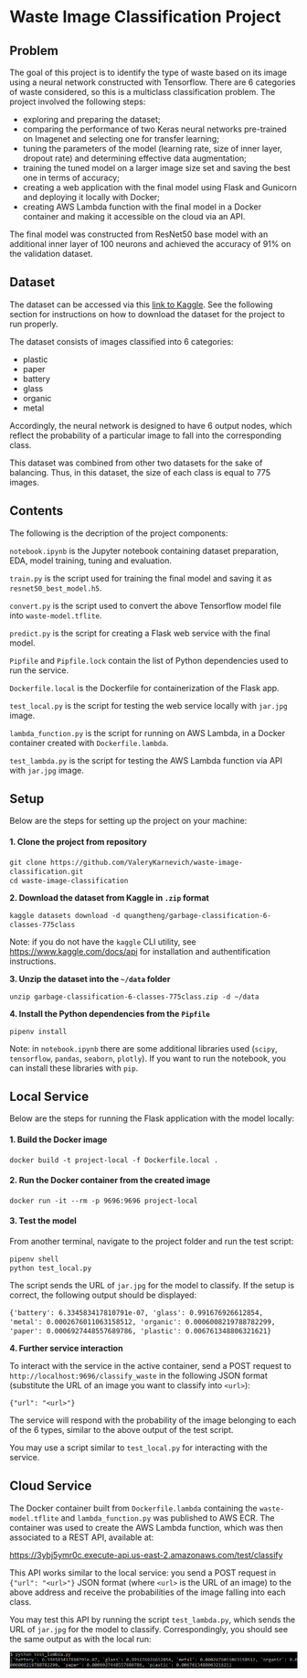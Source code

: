 # Waste Image Classification Project

## Problem

The goal of this project is to identify the type of waste based on its image using a neural network constructed with Tensorflow. There are 6 categories of waste considered, so this is a multiclass classification problem. The project involved the following steps:
* exploring and preparing the dataset;
* comparing the performance of two Keras neural networks pre-trained on Imagenet and selecting one for transfer learning;  
* tuning the parameters of the model (learning rate, size of inner layer, dropout rate) and determining effective data augmentation;  
* training the tuned model on a larger image size set and saving the best one in terms of accuracy;  
* creating a web application with the final model using Flask and Gunicorn and deploying it locally with Docker;
* creating AWS Lambda function with the final model in a Docker container and making it accessible on the cloud via an API.

The final model was constructed from ResNet50 base model with an additional inner layer of 100 neurons and achieved the accuracy of 91% on the validation dataset.

## Dataset

The dataset can be accessed via this [link to Kaggle](https://www.kaggle.com/datasets/quangtheng/garbage-classification-6-classes-775class/). See the following section for instructions on how to download the dataset for the project to run properly.

The dataset consists of images classified into 6 categories:

* plastic
* paper
* battery
* glass
* organic
* metal

Accordingly, the neural network is designed to have 6 output nodes, which reflect the probability of a particular image to fall into the corresponding class.

This dataset was combined from other two datasets for the sake of balancing. Thus, in this dataset, the size of each class is equal to 775 images.

## Contents

The following is the decription of the project components:

`notebook.ipynb` is the Jupyter notebook containing dataset preparation, EDA, model training, tuning and evaluation.

`train.py` is the script used for training the final model and saving it as `resnet50_best_model.h5`.

`convert.py` is the script used to convert the above Tensorflow model file into `waste-model.tflite`.

`predict.py` is the script for creating a Flask web service with the final model.

`Pipfile` and `Pipfile.lock` contain the list of Python dependencies used to run the service.

`Dockerfile.local` is the Dockerfile for containerization of the Flask app.

`test_local.py` is the script for testing the web service locally with `jar.jpg` image.

`lambda_function.py` is the script for running on AWS Lambda, in a Docker container created with `Dockerfile.lambda`.

`test_lambda.py` is the script for testing the AWS Lambda function via API with `jar.jpg` image.

## Setup

Below are the steps for setting up the project on your machine:

#### 1. Clone the project from repository

```
git clone https://github.com/ValeryKarnevich/waste-image-classification.git
cd waste-image-classification
```

**2. Download the dataset from Kaggle in `.zip` format**

```
kaggle datasets download -d quangtheng/garbage-classification-6-classes-775class
```

Note: if you do not have the `kaggle` CLI utility, see https://www.kaggle.com/docs/api for installation and authentification instructions.

**3. Unzip the dataset into the `~/data` folder**

```
unzip garbage-classification-6-classes-775class.zip -d ~/data
```

**4. Install the Python dependencies from the `Pipfile`**

```
pipenv install
```

Note: in `notebook.ipynb` there are some additional libraries used (`scipy`, `tensorflow`, `pandas`, `seaborn`, `plotly`). If you want to run the notebook, you can install these libraries with `pip`. 

## Local Service

Below are the steps for running the Flask application with the model locally:

#### 1. Build the Docker image

```
docker build -t project-local -f Dockerfile.local .
```

#### 2. Run the Docker container from the created image

```
docker run -it --rm -p 9696:9696 project-local
```

#### 3. Test the model

From another terminal, navigate to the project folder and run the test script:

```
pipenv shell
python test_local.py
```

The script sends the URL of `jar.jpg` for the model to classify. If the setup is correct, the following output should be displayed:

```
{'battery': 6.334583417810791e-07, 'glass': 0.991676926612854, 'metal': 0.0002676011063158512, 'organic': 0.0006008219788782299, 'paper': 0.0006927448557689786, 'plastic': 0.006761348806321621}
```

**4. Further service interaction**

To interact with the service in the active container, send a POST request to `http://localhost:9696/classify_waste` in the following JSON format (substitute the URL of an image you want to classify into `<url>`):

```
{"url": "<url>"}
```

The service will respond with the probability of the image belonging to each of the 6 types, similar to the above output of the test script.

You may use a script similar to `test_local.py` for interacting with the service.

## Cloud Service

The Docker container built from `Dockerfile.lambda` containing the `waste-model.tflite` and `lambda_function.py` was published to AWS ECR. The container was used to create the AWS Lambda function, which was then associated to a REST API, available at:

https://3ybj5ymr0c.execute-api.us-east-2.amazonaws.com/test/classify

This API works similar to the local service: you send a POST request in `{"url": "<url>"}` JSON format (where `<url>` is the URL of an image) to the above address and receive the probabilities of the image falling into each class.

You may test this API by running the script `test_lambda.py`, which sends the URL of `jar.jpg` for the model to classify. Correspondingly, you should see the same output as with the local run:

![Lambda test](lambda_test_screenshot.png)
